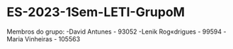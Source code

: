 # ES-2023-1Sem-LETI-GrupoM

Membros do grupo:
-David Antunes - 93052
-Lenik Rog«drigues - 99594
-Maria Vinheiras - 105563
